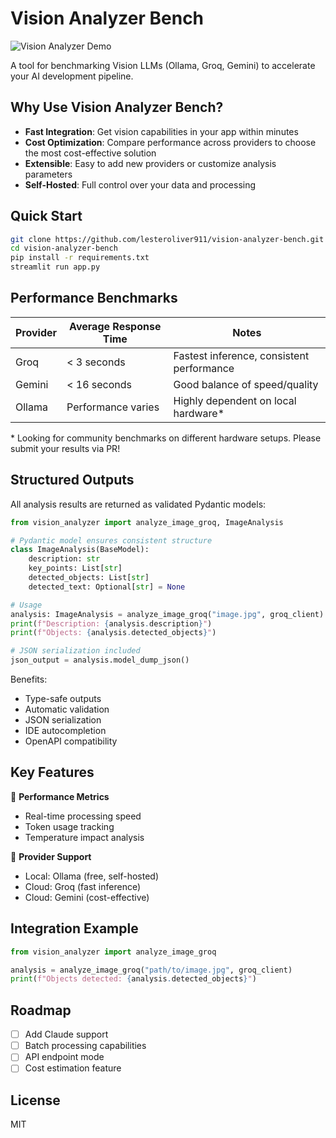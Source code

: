 # Vision Analyzer Bench

![Vision Analyzer Demo](https://raw.githubusercontent.com/lesteroliver911/vision-analyzer-bench/main/demo.gif)

A tool for benchmarking Vision LLMs (Ollama, Groq, Gemini) to accelerate your AI development pipeline.

## Why Use Vision Analyzer Bench?

- **Fast Integration**: Get vision capabilities in your app within minutes
- **Cost Optimization**: Compare performance across providers to choose the most cost-effective solution
- **Extensible**: Easy to add new providers or customize analysis parameters
- **Self-Hosted**: Full control over your data and processing

## Quick Start
```bash
git clone https://github.com/lesteroliver911/vision-analyzer-bench.git
cd vision-analyzer-bench
pip install -r requirements.txt
streamlit run app.py
```

## Performance Benchmarks

| Provider | Average Response Time | Notes |
|----------|---------------------|--------|
| Groq     | < 3 seconds        | Fastest inference, consistent performance |
| Gemini   | < 16 seconds       | Good balance of speed/quality |
| Ollama   | Performance varies | Highly dependent on local hardware* |

\* Looking for community benchmarks on different hardware setups. Please submit your results via PR!

## Structured Outputs

All analysis results are returned as validated Pydantic models:

```python
from vision_analyzer import analyze_image_groq, ImageAnalysis

# Pydantic model ensures consistent structure
class ImageAnalysis(BaseModel):
    description: str
    key_points: List[str]
    detected_objects: List[str]
    detected_text: Optional[str] = None

# Usage
analysis: ImageAnalysis = analyze_image_groq("image.jpg", groq_client)
print(f"Description: {analysis.description}")
print(f"Objects: {analysis.detected_objects}")

# JSON serialization included
json_output = analysis.model_dump_json()
```

Benefits:
- Type-safe outputs
- Automatic validation
- JSON serialization
- IDE autocompletion
- OpenAPI compatibility

## Key Features

🚀 **Performance Metrics**
- Real-time processing speed
- Token usage tracking
- Temperature impact analysis

🔄 **Provider Support**
- Local: Ollama (free, self-hosted)
- Cloud: Groq (fast inference)
- Cloud: Gemini (cost-effective)

## Integration Example

```python
from vision_analyzer import analyze_image_groq

analysis = analyze_image_groq("path/to/image.jpg", groq_client)
print(f"Objects detected: {analysis.detected_objects}")
```

## Roadmap

- [ ] Add Claude support
- [ ] Batch processing capabilities
- [ ] API endpoint mode
- [ ] Cost estimation feature

## License

MIT
